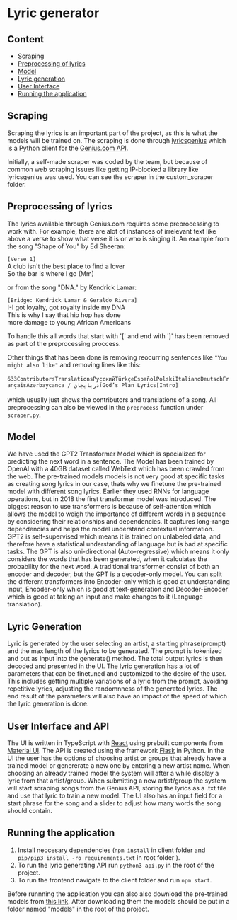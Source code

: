 # Lyric generator

## Content

- [Scraping](#scraping)
- [Preprocessing of lyrics](#preprocessing-of-lyrics)
- [Model](#model)
- [Lyric generation](#lyric-generation)
- [User Interface](#user-interface-and-API)
- [Running the application](#running-the-application)

## Scraping

Scraping the lyrics is an important part of the project, as this is what the models will be trained on. The scraping is done through [lyricsgenius](https://lyricsgenius.readthedocs.io/en/master/) which is a Python client for the [Genius.com API](https://docs.genius.com/).

Initially, a self-made scraper was coded by the team, but because of common web scraping issues like getting IP-blocked a library like lyricsgenius was used. You can see the scraper in the custom_scraper folder. 


## Preprocessing of lyrics

The lyrics available through Genius.com requires some preprocessing to work with. For example, there are alot of instances of irrelevant text like above a verse to show what verse it is or who is singing it. An example from the song "Shape of You" by Ed Sheeran:

`[Verse 1]`<br>
A club isn't the best place to find a lover<br>
So the bar is where I go (Mm)<br>

or from the song "DNA." by Kendrick Lamar:

`[Bridge: Kendrick Lamar & Geraldo Rivera]`<br>
I-I got loyalty, got royalty inside my DNA<br>
This is why I say that hip hop has done<br>
more damage to young African Americans<br>

To handle this all words that start with '[' and end with ']' has been removed as part of the preprocessing proccess.

Other things that has been done is removing reocurring sentences like `"You might also like"` and removing lines like this: <br><br>
`633ContributorsTranslationsРусскийTürkçeEspañolPolskiItalianoDeutschFrançaisAzərbaycanca / آذربايجانGod’s Plan Lyrics[Intro]`<br><br>
which usually just shows the contributors and translations of a song. All preprocessing can also be viewed in the `preprocess` function under `scraper.py`.

## Model
We have used the GPT2 Transformer Model which is specialized for predicting the next word in a sentence. The Model has been trained by OpenAI with a 40GB dataset called WebText which has been crawled from the web. The pre-trained models models is not very good at specific tasks as creating song lyrics in our case, thats why we finetune the pre-trained model with different song lyrics. Earlier they used RNNs for language operations, but in 2018 the first transformer model was introduced. The biggest reason to use transformers is because of self-attention which
allows the model to weigh the importance of different words in a sequence by considering their relationships and dependencies. It captures long-range dependencies and helps the model understand contextual information. GPT2 is self-supervised which means it is trained on unlabeled data, and therefore have a statistical understanding of language but is bad at specific tasks. The GPT is also uni-directional (Auto-regressive) which means it only considers the words that has been generated, when it calculates the probability for the next word. A traditional transformer consist of both an encoder and decoder, but the GPT is a decoder-only model. You can split the different transformers into Encoder-only which is good at understanding input, Encoder-only which is good at text-generation and Decoder-Encoder which is good at taking an input and make changes to it (Language translation). 

## Lyric Generation

Lyric is generated by the user selecting an artist, a starting phrase(prompt) and the max length of the lyrics to be generated. The prompt is tokenized and put as input into the generate() method. The total output lyrics is then decoded and presented in the UI. The lyric generation has a lot of parameters that can be finetuned and customized to the desire of the user. This includes getting multiple variations of a lyric from the prompt, avoiding repetitive lyrics, adjusting the randomnness of the generated lyrics. The end result of the parameters will also have an impact of the speed of which the lyric generation is done.

## User Interface and API

The UI is written in TypeScript with [React](https://react.dev/) using prebuilt components from [Material UI](https://mui.com/). The API is created using the framework [Flask](https://flask.palletsprojects.com/en/2.3.x/) in Python. In the UI the user has the options of choosing artist or groups that already have a trained model or genererate a new one by entering a new artist name. When choosing an already trained model the system will after a while display a lyric from that artist/group. When submitting a new artist/group the system will start scraping songs from the Genius API, storing the lyrics as a .txt file and use that lyric to train a new model. The UI also has an input field for a start phrase for the song and a slider to adjust how many words the song should contain.

## Running the application

1. Install neccesary dependencies (`npm install` in client folder and `pip/pip3 install -ro requirements.txt` in root folder ).
2. To run the lyric generating API run `python3 api.py` in the root of the project.
3. To run the frontend navigate to the client folder and run `npm start`.

Before runnning the application you can also also download the pre-trained models from [this link](https://share.internxt.com/d/sh/folder/4726d0ca9afb5d13d461/54c9cf90f09febabded569daf89837be8db51cd2eb6214c58837af70c8dca049). After downloading them the models should be put in a folder named "models" in the root of the project.
